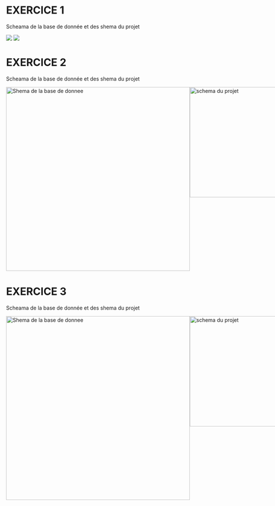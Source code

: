 # EXERCICE 1
Scheama de la base de donnée et des shema du projet 

<div>
  <img src="https://github.com/ayouboifikEnsaj/Tp_hibernate/assets/107751911/61a10701-f9e5-467c-92d3-448b0baabe4b"> 
   <img src="https://github.com/ayouboifikEnsaj/Tp_hibernate/assets/107751911/a76c24c9-2091-4390-b8c2-8d671b528b80"> 
</div>



# EXERCICE 2

Scheama de la base de donnée et des shema du projet
<div style="display: flex;">
    <img src="https://github.com/ayouboifikEnsaj/Tp_hibernate/assets/107751911/9ba16e5e-5e67-463f-badc-f8beea8b10f4" alt="Shema de la base de donnee" width="500"/>
    <img src="https://github.com/ayouboifikEnsaj/Tp_hibernate/assets/107751911/cb209092-a79a-4dfe-8cc2-76a348c2f82c" alt="schema du projet"width="300"/>
</div>



# EXERCICE 3

Scheama de la base de donnée et des shema du projet
<div style="display: flex;">
    <img src="https://github.com/ayouboifikEnsaj/Tp_hibernate/assets/107751911/fc13ecca-fe95-43d3-8b06-815c5a9a32d5" alt="Shema de la base de donnee" width="500"/>
    <img src="https://github.com/ayouboifikEnsaj/Tp_hibernate/assets/107751911/a0120837-b09a-40c8-878e-ef1c6d70a77d" alt="schema du projet"width="300"/>
</div>






